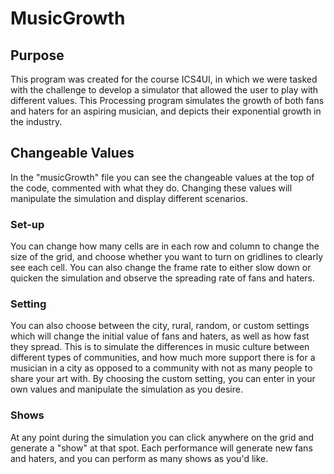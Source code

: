 # MusicGrowth

## Purpose 
This program was created for the course ICS4UI, in which we were tasked with the challenge to develop a simulator that allowed the user to play with different values. This Processing program simulates the growth of both fans and haters for an aspiring musician, and depicts their exponential growth in the industry. 

## Changeable Values
In the "musicGrowth" file you can see the changeable values at the top of the code, commented with what they do. Changing these values will manipulate the simulation and display different scenarios.

### Set-up
You can change how many cells are in each row and column to change the size of the grid, and choose whether you want to turn on gridlines to clearly see each cell. You can also change the frame rate to either slow down or quicken the simulation and observe the spreading rate of fans and haters. 

### Setting
You can also choose between the city, rural, random, or custom settings which will change the initial value of fans and haters, as well as how fast they spread. This is to simulate the differences in music culture between different types of communities, and how much more support there is for a musician in a city as opposed to a community with not as many people to share your art with. By choosing the custom setting, you can enter in your own values and manipulate the simulation as you desire. 

### Shows 
At any point during the simulation you can click anywhere on the grid and generate a "show" at that spot. Each performance will generate new fans and haters, and you can perform as many shows as you'd like. 

